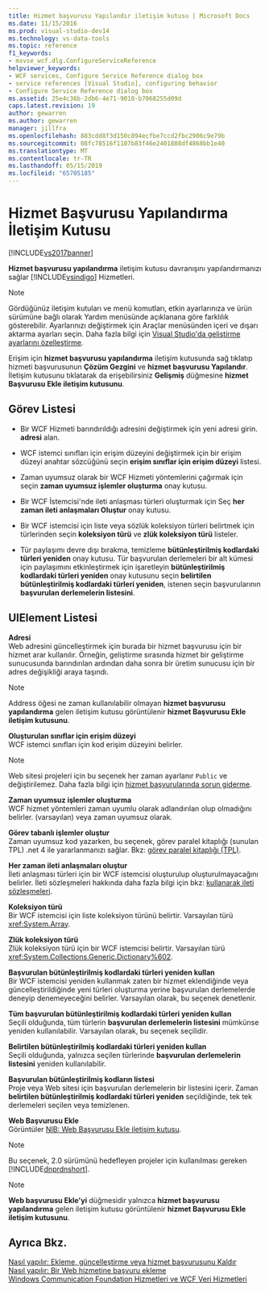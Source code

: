 ```yaml
---
title: Hizmet başvurusu Yapılandır iletişim kutusu | Microsoft Docs
ms.date: 11/15/2016
ms.prod: visual-studio-dev14
ms.technology: vs-data-tools
ms.topic: reference
f1_keywords:
- msvse_wcf.dlg.ConfigureServiceReference
helpviewer_keywords:
- WCF services, Configure Service Reference dialog box
- service references [Visual Studio], configuring behavior
- Configure Service Reference dialog box
ms.assetid: 25e4c36b-2db6-4e71-9010-b7068255d09d
caps.latest.revision: 19
author: gewarren
ms.author: gewarren
manager: jillfra
ms.openlocfilehash: 883cdd8f3d150c894ecfbe7ccd2fbc2906c9e79b
ms.sourcegitcommit: 08fc78516f1107b83f46e2401888df4868bb1e40
ms.translationtype: MT
ms.contentlocale: tr-TR
ms.lasthandoff: 05/15/2019
ms.locfileid: "65705185"
---
```

# <a name="configure-service-reference-dialog-box"></a>Hizmet Başvurusu Yapılandırma İletişim Kutusu
[!INCLUDE[vs2017banner](../includes/vs2017banner.md)]

**Hizmet başvurusu yapılandırma** iletişim kutusu davranışını yapılandırmanızı sağlar [!INCLUDE[vsindigo](../includes/vsindigo-md.md)] Hizmetleri.  
  
> [!NOTE]
> Gördüğünüz iletişim kutuları ve menü komutları, etkin ayarlarınıza ve ürün sürümüne bağlı olarak Yardım menüsünde açıklanana göre farklılık gösterebilir. Ayarlarınızı değiştirmek için Araçlar menüsünden içeri ve dışarı aktarma ayarları seçin. Daha fazla bilgi için [Visual Studio'da geliştirme ayarlarını özelleştirme](https://msdn.microsoft.com/22c4debb-4e31-47a8-8f19-16f328d7dcd3).  
  
 Erişim için **hizmet başvurusu yapılandırma** iletişim kutusunda sağ tıklatıp hizmeti başvurusunun **Çözüm Gezgini** ve **hizmet başvurusu Yapılandır**. İletişim kutusunu tıklatarak da erişebilirsiniz **Gelişmiş** düğmesine **hizmet Başvurusu Ekle iletişim kutusunu**.  
  
## <a name="task-list"></a>Görev Listesi  
  
- Bir WCF Hizmeti barındırıldığı adresini değiştirmek için yeni adresi girin. **adresi** alan.  
  
- WCF istemci sınıfları için erişim düzeyini değiştirmek için bir erişim düzeyi anahtar sözcüğünü seçin **erişim sınıflar için erişim düzeyi** listesi.  
  
- Zaman uyumsuz olarak bir WCF Hizmeti yöntemlerini çağırmak için seçin **zaman uyumsuz işlemler oluşturma** onay kutusu.  
  
- Bir WCF İstemcisi'nde ileti anlaşması türleri oluşturmak için Seç **her zaman ileti anlaşmaları Oluştur** onay kutusu.  
  
- Bir WCF istemcisi için liste veya sözlük koleksiyon türleri belirtmek için türlerinden seçin **koleksiyon türü** ve **zlük koleksiyon türü** listeler.  
  
- Tür paylaşımı devre dışı bırakma, temizleme **bütünleştirilmiş kodlardaki türleri yeniden** onay kutusu. Tür başvurulan derlemeleri bir alt kümesi için paylaşımını etkinleştirmek için işaretleyin **bütünleştirilmiş kodlardaki türleri yeniden** onay kutusunu seçin **belirtilen bütünleştirilmiş kodlardaki türleri yeniden**, istenen seçin başvurularının **başvurulan derlemelerin listesini**.  
  
## <a name="uielement-list"></a>UIElement Listesi  
 **Adresi**  
 Web adresini güncelleştirmek için burada bir hizmet başvurusu için bir hizmet arar kullanılır. Örneğin, geliştirme sırasında hizmet bir geliştirme sunucusunda barındırılan ardından daha sonra bir üretim sunucusu için bir adres değişikliği araya taşındı.  
  
> [!NOTE]
> Address öğesi ne zaman kullanılabilir olmayan **hizmet başvurusu yapılandırma** gelen iletişim kutusu görüntülenir **hizmet Başvurusu Ekle iletişim kutusunu**.  
  
 **Oluşturulan sınıflar için erişim düzeyi**  
 WCF istemci sınıfları için kod erişim düzeyini belirler.  
  
> [!NOTE]
> Web sitesi projeleri için bu seçenek her zaman ayarlanır `Public` ve değiştirilemez. Daha fazla bilgi için [hizmet başvurularında sorun giderme](../data-tools/troubleshooting-service-references.md).  
  
 **Zaman uyumsuz işlemler oluşturma**  
 WCF hizmet yöntemleri zaman uyumlu olarak adlandırılan olup olmadığını belirler. (varsayılan) veya zaman uyumsuz olarak.  
  
 **Görev tabanlı işlemler oluştur**  
 Zaman uyumsuz kod yazarken, bu seçenek, görev paralel kitaplığı (sunulan TPL) .net 4 ile yararlanmanızı sağlar. Bkz: [görev paralel kitaplığı (TPL)](https://msdn.microsoft.com/library/dd460717.aspx).  
  
 **Her zaman ileti anlaşmaları oluştur**  
 İleti anlaşması türleri için bir WCF istemcisi oluşturulup oluşturulmayacağını belirler. İleti sözleşmeleri hakkında daha fazla bilgi için bkz: [kullanarak ileti sözleşmeleri](https://msdn.microsoft.com/library/1e19c64a-ae84-4c2f-9155-91c54a77c249).  
  
 **Koleksiyon türü**  
 Bir WCF istemcisi için liste koleksiyon türünü belirtir. Varsayılan türü <xref:System.Array>.  
  
 **Zlük koleksiyon türü**  
 Zlük koleksiyon türü için bir WCF istemcisi belirtir. Varsayılan türü <xref:System.Collections.Generic.Dictionary%602>.  
  
 **Başvurulan bütünleştirilmiş kodlardaki türleri yeniden kullan**  
 Bir WCF istemcisi yeniden kullanmak zaten bir hizmet eklendiğinde veya güncelleştirildiğinde yeni türleri oluşturma yerine başvurulan derlemelerde deneyip denemeyeceğini belirler. Varsayılan olarak, bu seçenek denetlenir.  
  
 **Tüm başvurulan bütünleştirilmiş kodlardaki türleri yeniden kullan**  
 Seçili olduğunda, tüm türlerin **başvurulan derlemelerin listesini** mümkünse yeniden kullanılabilir. Varsayılan olarak, bu seçenek seçilidir.  
  
 **Belirtilen bütünleştirilmiş kodlardaki türleri yeniden kullan**  
 Seçili olduğunda, yalnızca seçilen türlerinde **başvurulan derlemelerin listesini** yeniden kullanılabilir.  
  
 **Başvurulan bütünleştirilmiş kodların listesi**  
 Proje veya Web sitesi için başvurulan derlemelerin bir listesini içerir. Zaman **belirtilen bütünleştirilmiş kodlardaki türleri yeniden** seçildiğinde, tek tek derlemeleri seçilen veya temizlenen.  
  
 **Web Başvurusu Ekle**  
 Görüntüler [NIB: Web Başvurusu Ekle iletişim kutusu](https://msdn.microsoft.com/bdf05776-c591-40af-bfd7-e1e2aa1e87b5).  
  
> [!NOTE]
> Bu seçenek, 2.0 sürümünü hedefleyen projeler için kullanılması gereken [!INCLUDE[dnprdnshort](../includes/dnprdnshort-md.md)].  
  
> [!NOTE]
> **Web başvurusu Ekle'yi** düğmesidir yalnızca **hizmet başvurusu yapılandırma** gelen iletişim kutusu görüntülenir **hizmet Başvurusu Ekle iletişim kutusunu**.  
  
## <a name="see-also"></a>Ayrıca Bkz.  
 [Nasıl yapılır: Ekleme, güncelleştirme veya hizmet başvurusunu Kaldır](https://msdn.microsoft.com/library/cacc14bd-4455-4a44-be78-d2ac16113dd9)   
 [Nasıl yapılır: Bir Web hizmetine başvuru ekleme](https://msdn.microsoft.com/library/952e49a1-567e-4a74-8cd7-f2e7b62c3168)   
 [Windows Communication Foundation Hizmetleri ve WCF Veri Hizmetleri](../data-tools/configure-service-reference-dialog-box.md)
